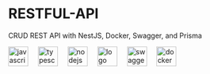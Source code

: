 # RESTFUL-API
CRUD REST API with NestJS, Docker, Swagger, and Prisma
<div align="left">
  <img src="https://cdn.jsdelivr.net/gh/devicons/devicon/icons/javascript/javascript-original.svg" height="40" alt="javascript logo"  />
  <img width="12" />
  <img src="https://cdn.jsdelivr.net/gh/devicons/devicon/icons/typescript/typescript-original.svg" height="40" alt="typescript logo"  />
  <img width="12" />
  
 
  
 
  <img src="https://cdn.jsdelivr.net/gh/devicons/devicon/icons/nodejs/nodejs-original.svg" height="40" alt="nodejs logo"  />
  <img width="12" />
  <img src="https://cdn.jsdelivr.net/gh/devicons/devicon/icons/nestjs/nestjs-original.svg" height="40" alt=" logo"  />
  <img width="12" />
  <img src="https://encrypted-tbn0.gstatic.com/images?q=tbn:ANd9GcQbtxsVux8A61U3IAdmfYK3XMy88MgBkeAn4LUGaiZbYQ&s" height="40" alt="swagger logo"  />
  <img width="12" />

  <img src="https://cdn.jsdelivr.net/gh/devicons/devicon/icons/docker/docker-plain.svg" height="40" alt="docker logo"  />
</div>
